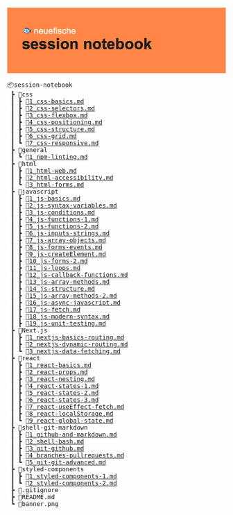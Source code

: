 ![banner image](banner.png)

<pre>
📦session-notebook
 ┣ 📂css
 ┃ ┣ 📜<a href="./css/1_css-basics.md">1_css-basics.md</a>
 ┃ ┣ 📜<a href="./css/2_css-selectors.md">2_css-selectors.md</a>
 ┃ ┣ 📜<a href="./css/3_css-flexbox.md">3_css-flexbox.md</a>
 ┃ ┣ 📜<a href="./css/4_css-positioning.md">4_css-positioning.md</a>
 ┃ ┣ 📜<a href="./css/5_css-structure.md">5_css-structure.md</a>
 ┃ ┣ 📜<a href="./css/6_css-grid.md">6_css-grid.md</a>
 ┃ ┗ 📜<a href="./css/7_css-responsive.md">7_css-responsive.md</a>
 ┣ 📂general
 ┃ ┗ 📜<a href="./general/1_npm-linting.md">1_npm-linting.md</a>
 ┣ 📂html
 ┃ ┣ 📜<a href="./html/1_html-web.md">1_html-web.md</a>
 ┃ ┣ 📜<a href="./html/2_html-accessibility.md">2_html-accessibility.md</a>
 ┃ ┗ 📜<a href="./html/3_html-forms.md">3_html-forms.md</a>
 ┣ 📂javascript
 ┃ ┣ 📜<a href="./javascript/1_js-basics.md">1_js-basics.md</a>
 ┃ ┣ 📜<a href="./javascript/2_js-syntax-variables.md">2_js-syntax-variables.md</a>
 ┃ ┣ 📜<a href="./javascript/3_js-conditions.md">3_js-conditions.md</a>
 ┃ ┣ 📜<a href="./javascript/4_js-functions-1.md">4_js-functions-1.md</a>
 ┃ ┣ 📜<a href="./javascript/5_js-functions-2.md">5_js-functions-2.md</a>
 ┃ ┣ 📜<a href="./javascript/6_js-inputs-strings.md">6_js-inputs-strings.md</a>
 ┃ ┣ 📜<a href="./javascript/7_js-array-objects.md">7_js-array-objects.md</a>
 ┃ ┣ 📜<a href="./javascript/8_js-forms-events.md">8_js-forms-events.md</a>
 ┃ ┣ 📜<a href="./javascript/9_js-createElement.md">9_js-createElement.md</a>
 ┃ ┣ 📜<a href="./javascript/10_js-forms-2.md">10_js-forms-2.md</a>
 ┃ ┣ 📜<a href="./javascript/11_js-loops.md">11_js-loops.md</a>
 ┃ ┣ 📜<a href="./javascript/12_js-callback-functions.md">12_js-callback-functions.md</a>
 ┃ ┣ 📜<a href="./javascript/13_js-array-methods.md">13_js-array-methods.md</a>
 ┃ ┣ 📜<a href="./javascript/14_js-structure.md">14_js-structure.md</a>
 ┃ ┣ 📜<a href="./javascript/15_js-array-methods-2.md">15_js-array-methods-2.md</a>
 ┃ ┣ 📜<a href="./javascript/16_js-async-javascript.md">16_js-async-javascript.md</a>
 ┃ ┣ 📜<a href="./javascript/17_js-fetch.md">17_js-fetch.md</a>
 ┃ ┣ 📜<a href="./javascript/18_js-modern-syntax.md">18_js-modern-syntax.md</a>
 ┃ ┣ 📜<a href="./javascript/19_js-unit-testing.md">19_js-unit-testing.md</a>
 ┣ 📂Next.js
 ┃ ┣ 📜<a href="./Next.js/1_nextjs-basics-routing.md">1_nextjs-basics-routing.md</a>
 ┃ ┣ 📜<a href="./Next.js/2_nextjs-dynamic-routing.md">2_nextjs-dynamic-routing.md</a>
 ┃ ┗ 📜<a href="./Next.js/3_nextjs-data-fetching.md">3_nextjs-data-fetching.md</a>
 ┣ 📂react
 ┃ ┣ 📜<a href="./react/1_react-basics.md">1_react-basics.md</a>
 ┃ ┣ 📜<a href="./react/2_react-props.md">2_react-props.md</a>
 ┃ ┣ 📜<a href="./react/3_react-nesting.md">3_react-nesting.md</a>
 ┃ ┣ 📜<a href="./react/4_react-states-1.md">4_react-states-1.md</a>
 ┃ ┣ 📜<a href="./react/5_react-states-2.md">5_react-states-2.md</a>
 ┃ ┣ 📜<a href="./react/6_react-states-3.md">6_react-states-3.md</a>
 ┃ ┣ 📜<a href="./react/7_react-useEffect-fetch.md">7_react-useEffect-fetch.md</a>
 ┃ ┣ 📜<a href="./react/8_react-localStorage.md">8_react-localStorage.md</a> 
 ┃ ┗ 📜<a href="./react/9_react-global-state.md">9_react-global-state.md</a>
 ┣ 📂shell-git-markdown
 ┃ ┣ 📜<a href="./shell-git-markdown/1_github-and-markdown.md">1_github-and-markdown.md</a>
 ┃ ┣ 📜<a href="./shell-git-markdown/2_shell-bash.md">2_shell-bash.md</a>
 ┃ ┣ 📜<a href="./shell-git-markdown/3_git-github.md">3_git-github.md</a>
 ┃ ┣ 📜<a href="./shell-git-markdown/4_branches-pullrequests.md">4_branches-pullrequests.md</a>
 ┃ ┗ 📜<a href="./shell-git-markdown/5_git-git-advanced.md">5_git-git-advanced.md</a>
 ┣ 📂styled-components
 ┃ ┣ 📜<a href="./styled-components/1_styled-components-1.md">1_styled-components-1.md</a> 
 ┃ ┗ 📜<a href="./styled-components/2_styled-components-2.md">2_styled-components-2.md</a>
 ┣ 📜.gitignore
 ┣ 📜README.md
 ┗ 📜banner.png
</pre>
